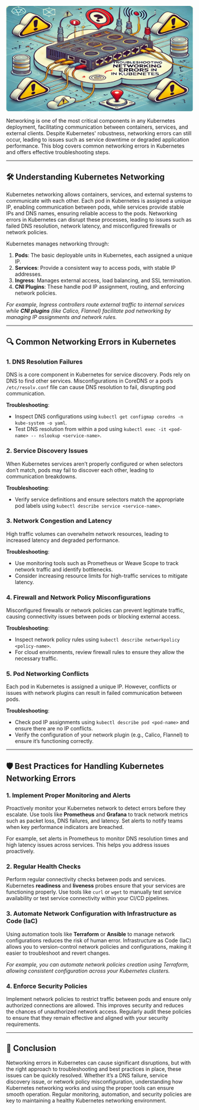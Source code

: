 
![Networking Troubleshoot](https://github.com/AlertMend/AlertMend.io/blob/main/blogs/images/Networking_troubleshoot.png?raw=true)

Networking is one of the most critical components in any Kubernetes deployment, facilitating communication between containers, services, and external clients. Despite Kubernetes' robustness, networking errors can still occur, leading to issues such as service downtime or degraded application performance. This blog covers common networking errors in Kubernetes and offers effective troubleshooting steps.

---

## 🛠️ **Understanding Kubernetes Networking**

Kubernetes networking allows containers, services, and external systems to communicate with each other. Each pod in Kubernetes is assigned a unique IP, enabling communication between pods, while services provide stable IPs and DNS names, ensuring reliable access to the pods. Networking errors in Kubernetes can disrupt these processes, leading to issues such as failed DNS resolution, network latency, and misconfigured firewalls or network policies.

Kubernetes manages networking through:
1. **Pods**: The basic deployable units in Kubernetes, each assigned a unique IP.
2. **Services**: Provide a consistent way to access pods, with stable IP addresses.
3. **Ingress**: Manages external access, load balancing, and SSL termination.
4. **CNI Plugins**: These handle pod IP assignment, routing, and enforcing network policies.

*For example, Ingress controllers route external traffic to internal services while **CNI plugins** (like Calico, Flannel) facilitate pod networking by managing IP assignments and network rules.*

---

## 🔍 **Common Networking Errors in Kubernetes**

### 1. **DNS Resolution Failures**

DNS is a core component in Kubernetes for service discovery. Pods rely on DNS to find other services. Misconfigurations in CoreDNS or a pod’s `/etc/resolv.conf` file can cause DNS resolution to fail, disrupting pod communication.

**Troubleshooting**:
- Inspect DNS configurations using `kubectl get configmap coredns -n kube-system -o yaml`.
- Test DNS resolution from within a pod using `kubectl exec -it <pod-name> -- nslookup <service-name>`.

### 2. **Service Discovery Issues**

When Kubernetes services aren’t properly configured or when selectors don’t match, pods may fail to discover each other, leading to communication breakdowns.

**Troubleshooting**:
- Verify service definitions and ensure selectors match the appropriate pod labels using `kubectl describe service <service-name>`.

### 3. **Network Congestion and Latency**

High traffic volumes can overwhelm network resources, leading to increased latency and degraded performance.

**Troubleshooting**:
- Use monitoring tools such as Prometheus or Weave Scope to track network traffic and identify bottlenecks.
- Consider increasing resource limits for high-traffic services to mitigate latency.

### 4. **Firewall and Network Policy Misconfigurations**

Misconfigured firewalls or network policies can prevent legitimate traffic, causing connectivity issues between pods or blocking external access.

**Troubleshooting**:
- Inspect network policy rules using `kubectl describe networkpolicy <policy-name>`.
- For cloud environments, review firewall rules to ensure they allow the necessary traffic.

### 5. **Pod Networking Conflicts**

Each pod in Kubernetes is assigned a unique IP. However, conflicts or issues with network plugins can result in failed communication between pods.

**Troubleshooting**:
- Check pod IP assignments using `kubectl describe pod <pod-name>` and ensure there are no IP conflicts.
- Verify the configuration of your network plugin (e.g., Calico, Flannel) to ensure it’s functioning correctly.

---

## 🛡️ **Best Practices for Handling Kubernetes Networking Errors**

### 1. **Implement Proper Monitoring and Alerts**

Proactively monitor your Kubernetes network to detect errors before they escalate. Use tools like **Prometheus** and **Grafana** to track network metrics such as packet loss, DNS failures, and latency. Set alerts to notify teams when key performance indicators are breached.

For example, set alerts in Prometheus to monitor DNS resolution times and high latency issues across services. This helps you address issues proactively.

### 2. **Regular Health Checks**

Perform regular connectivity checks between pods and services. Kubernetes **readiness** and **liveness** probes ensure that your services are functioning properly. Use tools like `curl` or `wget` to manually test service availability or test service connectivity within your CI/CD pipelines.

### 3. **Automate Network Configuration with Infrastructure as Code (IaC)**

Using automation tools like **Terraform** or **Ansible** to manage network configurations reduces the risk of human error. Infrastructure as Code (IaC) allows you to version-control network policies and configurations, making it easier to troubleshoot and revert changes.

*For example, you can automate network policies creation using Terraform, allowing consistent configuration across your Kubernetes clusters.*

### 4. **Enforce Security Policies**

Implement network policies to restrict traffic between pods and ensure only authorized connections are allowed. This improves security and reduces the chances of unauthorized network access. Regularly audit these policies to ensure that they remain effective and aligned with your security requirements.

---

## 🚀 **Conclusion**

Networking errors in Kubernetes can cause significant disruptions, but with the right approach to troubleshooting and best practices in place, these issues can be quickly resolved. Whether it’s a DNS failure, service discovery issue, or network policy misconfiguration, understanding how Kubernetes networking works and using the proper tools can ensure smooth operation. Regular monitoring, automation, and security policies are key to maintaining a healthy Kubernetes networking environment.

